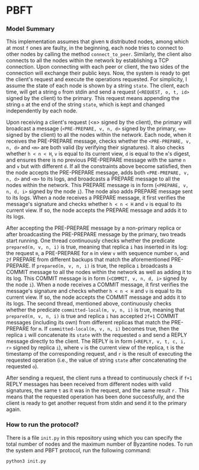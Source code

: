 # PBFT
### Model Summary
This implementation assumes that given `N` distributed nodes, among which at most `f` ones are faulty, in the beginning, each node tries to connect to other nodes by calling the method `connect_to_peer`. Similarly, the client also connects to all the nodes within the network by establishing a TCP connection. Upon connecting with each peer or client, the two sides of the connection will exchange their public keys. Now, the system is ready to get the client's request and execute the operations requested. For simplicity, I assume the state of each node is shown by a string `state`. The client, each time, will get a string `o` from stdin and send a request (`<REQUEST, o, t, id>` signed by the client) to the primary. This request means appending the string `o` at the end of the string `state`, which is kept and changed independently by each node.

Upon receiving a client's request (<`m`> signed by the client), the primary will broadcast a message (`<PRE-PREPARE, v, n, d>` signed by the primary, `<m>` signed by the client) to all the nodes within the network. Each node, when it receives the PRE-PREPARE message, checks whether the `<PRE-PREPARE, v, n, d>` and `<m>` are both valid (by verifying their signatures). It also checks whether `h < n < H`, `v` is equal to its current view, `d` is equal to the `m`'s digest, and ensures there is no previous PRE-PREPARE message with the same `n` and `v` but with different `d`. If all the constraints above become satisfied, then the node accepts the PRE-PREPARE message, adds both `<PRE-PREPARE, v, n, d>` and `<m>` to its logs, and broadcasts a PREPARE message to all the nodes within the network. This PREPARE message is in form (`<PREPARE, v, n, d, i>` signed by the node `i`). The node also adds PREPARE message sent to its logs. When a node receives a PREPARE message, it first verifies the message's signature and checks whether `h < n < H` and `v` is equal to its current view. If so, the node accepts the PREPARE message and adds it to its logs. 

After accepting the PRE-PREPARE message by a non-primary replica or after broadcasting the PRE-PREPARE message by the primary, two treads start running. One thread continuously checks whether the predicate `prepared(m, v, n, i)` is true, meaning that replica `i` has inserted in its log: the request `m`, a PRE-PREPARE for `m` in view `v` with sequence number `n`, and `2f` PREPARE from different backups that match the aforementioned PRE-PREPARE. If `prepared(m, v, n, i)` is true, the replica `i` broadcasts a COMMIT message to all the nodes within the network as well as adding it to its log. This COMMIT message is in form (`<COMMIT, v, n, d, i>` signed by the node `i`). When a node receives a COMMIT message, it first verifies the message's signature and checks whether `h < n < H` and `v` is equal to its current view. If so, the node accepts the COMMIT message and adds it to its logs. The second thread, mentioned above, continuously checks whether the predicate `committed-local(m, v, n, i)` is true, meaning that `prepared(m, v, n, i)` is true and replica `i` has accepted `2f+1` COMMIT messages (including its own) from different replicas that match the PRE-PREPARE for `m`. If `committed-local(m, v, n, i)` becomes true, then the replica `i` will concatenate its `state` with the requested `o` and send a REPLY message directly to the client. The REPLY is in form (`<REPLY, v, t, c, i, r>` signed by replica `i`), where `v` is the current view of the replica, `t` is the timestamp of the corresponding request, and `r` is the result of executing the requested operation (i.e., the value of string `state` after concatenating the requested `o`).

After sending a request, the client runs a thread to continuously check if `f+1` REPLY messages has been received from different nodes with valid signatures, the same `t` as it was in the request, and the same result `r.`  This means that the requested operation has been done successfully, and the client is ready to get another request from stdin and send it to the primary again.

### How to run the protocol?
There is a file `init.py` in this repository using which you can specify the total number of nodes and the maximum number of Byzantine nodes.
To run the system and PBFT protocol, run the following command:
```
python3 init.py
```
